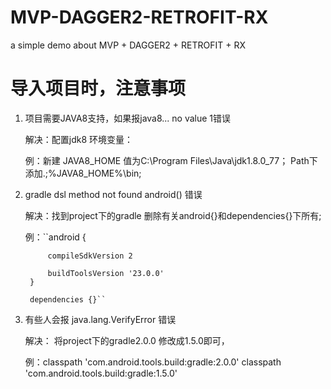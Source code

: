 # MVP-DAGGER2-RETROFIT-RX
a simple demo about MVP + DAGGER2 + RETROFIT + RX

# 导入项目时，注意事项
1. 项目需要JAVA8支持，如果报java8... no value 1错误
    
    解决：配置jdk8 环境变量：
  
    例：新建 JAVA8_HOME 值为C:\Program Files\Java\jdk1.8.0_77；
      Path下添加.;%JAVA8_HOME%\bin;
      
2. gradle dsl method not found android() 错误
    
    解决：找到project下的gradle 删除有关android{}和dependencies{}下所有;

    例：``android {
            
            compileSdkVersion 2
            
            buildToolsVersion '23.0.0'
        }
    
        dependencies {}``
  
3. 有些人会报 java.lang.VerifyError 错误
    
    解决： 将project下的gradle2.0.0 修改成1.5.0即可，
  
    例：classpath 'com.android.tools.build:gradle:2.0.0'
      classpath 'com.android.tools.build:gradle:1.5.0'
      
